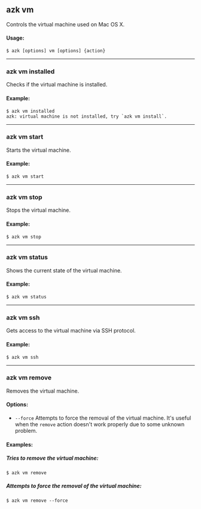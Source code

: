 ## azk vm

Controls the virtual machine used on Mac OS X.

#### Usage:

    $ azk [options] vm [options] {action}

_______________
### azk vm installed

Checks if the virtual machine is installed.

#### Example:

    $ azk vm installed
    azk: virtual machine is not installed, try `azk vm install`.

_______________
### azk vm start

Starts the virtual machine.

#### Example:

    $ azk vm start

_______________
### azk vm stop

Stops the virtual machine.

#### Example:

    $ azk vm stop

_______________
### azk vm status

Shows the current state of the virtual machine.

#### Example:

	$ azk vm status

_______________
### azk vm ssh

Gets access to the virtual machine via SSH protocol.

#### Example:

    $ azk vm ssh

_______________
### azk vm remove

Removes the virtual machine.

#### Options:

- `--force`      Attempts to force the removal of the virtual machine. It's useful when the `remove` action doesn't work properly due to some unknown problem.

#### Examples:

##### Tries to remove the virtual machine:

    $ azk vm remove

##### Attempts to force the removal of the virtual machine:

    $ azk vm remove --force

